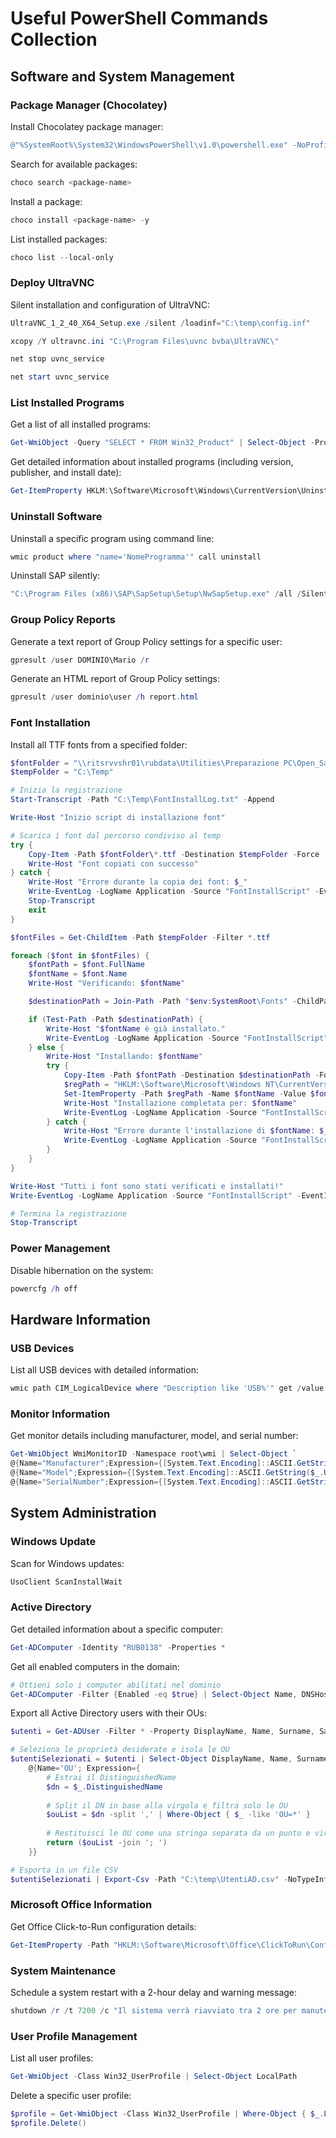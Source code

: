 # Useful PowerShell Commands Collection

## Software and System Management

### Package Manager (Chocolatey)
Install Chocolatey package manager:
```powershell
@"%SystemRoot%\System32\WindowsPowerShell\v1.0\powershell.exe" -NoProfile -InputFormat None -ExecutionPolicy Bypass -Command "iex ((New-Object System.Net.WebClient).DownloadString('https://chocolatey.org/install.ps1'))" && SET "PATH=%PATH%;%ALLUSERSPROFILE%\chocolatey\bin"
```

Search for available packages:
```powershell
choco search <package-name>
```

Install a package:
```powershell
choco install <package-name> -y
```

List installed packages:
```powershell
choco list --local-only
```

### Deploy UltraVNC
Silent installation and configuration of UltraVNC:
```powershell
UltraVNC_1_2_40_X64_Setup.exe /silent /loadinf="C:\temp\config.inf"
```
```powershell
xcopy /Y ultravnc.ini "C:\Program Files\uvnc bvba\UltraVNC\"
```
```powershell
net stop uvnc_service
```
```powershell
net start uvnc_service
```

### List Installed Programs
Get a list of all installed programs:
```powershell
Get-WmiObject -Query "SELECT * FROM Win32_Product" | Select-Object -Property Name
```

Get detailed information about installed programs (including version, publisher, and install date):
```powershell
Get-ItemProperty HKLM:\Software\Microsoft\Windows\CurrentVersion\Uninstall\* | Select-Object DisplayName, DisplayVersion, Publisher, InstallDate
```

### Uninstall Software
Uninstall a specific program using command line:
```powershell
wmic product where "name='NomeProgramma'" call uninstall
```

Uninstall SAP silently:
```powershell
"C:\Program Files (x86)\SAP\SapSetup\Setup\NwSapSetup.exe" /all /Silent /uninstall
```

### Group Policy Reports
Generate a text report of Group Policy settings for a specific user:
```powershell
gpresult /user DOMINIO\Mario /r
```

Generate an HTML report of Group Policy settings:
```powershell
gpresult /user dominio\user /h report.html
```

### Font Installation
Install all TTF fonts from a specified folder:
```powershell
$fontFolder = "\\ritsrvvshr01\rubdata\Utilities\Preparazione PC\Open_Sans\static"  # Percorso condiviso
$tempFolder = "C:\Temp"

# Inizia la registrazione
Start-Transcript -Path "C:\Temp\FontInstallLog.txt" -Append

Write-Host "Inizio script di installazione font"

# Scarica i font dal percorso condiviso al temp
try {
    Copy-Item -Path $fontFolder\*.ttf -Destination $tempFolder -Force
    Write-Host "Font copiati con successo"
} catch {
    Write-Host "Errore durante la copia dei font: $_"
    Write-EventLog -LogName Application -Source "FontInstallScript" -EventID 1000 -EntryType Error -Message "Errore durante la copia dei font: $_"
    Stop-Transcript
    exit
}

$fontFiles = Get-ChildItem -Path $tempFolder -Filter *.ttf

foreach ($font in $fontFiles) {
    $fontPath = $font.FullName
    $fontName = $font.Name
    Write-Host "Verificando: $fontName"

    $destinationPath = Join-Path -Path "$env:SystemRoot\Fonts" -ChildPath $fontName

    if (Test-Path -Path $destinationPath) {
        Write-Host "$fontName è già installato."
        Write-EventLog -LogName Application -Source "FontInstallScript" -EventID 1001 -EntryType Information -Message "$fontName è già installato."
    } else {
        Write-Host "Installando: $fontName"
        try {
            Copy-Item -Path $fontPath -Destination $destinationPath -Force
            $regPath = "HKLM:\Software\Microsoft\Windows NT\CurrentVersion\Fonts"
            Set-ItemProperty -Path $regPath -Name $fontName -Value $fontName
            Write-Host "Installazione completata per: $fontName"
            Write-EventLog -LogName Application -Source "FontInstallScript" -EventID 1002 -EntryType Information -Message "Installazione completata per: $fontName"
        } catch {
            Write-Host "Errore durante l'installazione di $fontName: $_"
            Write-EventLog -LogName Application -Source "FontInstallScript" -EventID 1000 -EntryType Error -Message "Errore durante l'installazione di $fontName: $_"
        }
    }
}

Write-Host "Tutti i font sono stati verificati e installati!"
Write-EventLog -LogName Application -Source "FontInstallScript" -EventID 1003 -EntryType Information -Message "Tutti i font sono stati verificati e installati!"

# Termina la registrazione
Stop-Transcript

```

### Power Management
Disable hibernation on the system:
```powershell
powercfg /h off
```

## Hardware Information

### USB Devices
List all USB devices with detailed information:
```powershell
wmic path CIM_LogicalDevice where "Description like 'USB%'" get /value
```

### Monitor Information
Get monitor details including manufacturer, model, and serial number:
```powershell
Get-WmiObject WmiMonitorID -Namespace root\wmi | Select-Object `
@{Name="Manufacturer";Expression={[System.Text.Encoding]::ASCII.GetString($_.ManufacturerName)}}, `
@{Name="Model";Expression={[System.Text.Encoding]::ASCII.GetString($_.UserFriendlyName)}}, `
@{Name="SerialNumber";Expression={[System.Text.Encoding]::ASCII.GetString($_.SerialNumberID)}}
```

## System Administration

### Windows Update
Scan for Windows updates:
```powershell
UsoClient ScanInstallWait
```

### Active Directory
Get detailed information about a specific computer:
```powershell
Get-ADComputer -Identity "RUB0138" -Properties *
```

Get all enabled computers in the domain:
```powershell
# Ottieni solo i computer abilitati nel dominio
Get-ADComputer -Filter {Enabled -eq $true} | Select-Object Name, DNSHostName, OperatingSystem
```

Export all Active Directory users with their OUs:
```powershell
$utenti = Get-ADUser -Filter * -Property DisplayName, Name, Surname, SamAccountName, EmailAddress, DistinguishedName

# Seleziona le proprietà desiderate e isola le OU
$utentiSelezionati = $utenti | Select-Object DisplayName, Name, Surname, SamAccountName, EmailAddress,
    @{Name='OU'; Expression={ 
        # Estrai il DistinguishedName
        $dn = $_.DistinguishedName
        
        # Split il DN in base alla virgola e filtra solo le OU
        $ouList = $dn -split ',' | Where-Object { $_ -like 'OU=*' }
        
        # Restituisci le OU come una stringa separata da un punto e virgola
        return ($ouList -join '; ')
    }}

# Esporta in un file CSV
$utentiSelezionati | Export-Csv -Path "C:\temp\UtentiAD.csv" -NoTypeInformation -Encoding UTF8
```

### Microsoft Office Information
Get Office Click-to-Run configuration details:
```powershell
Get-ItemProperty -Path "HKLM:\Software\Microsoft\Office\ClickToRun\Configuration" | Select-Object -Property ProductReleaseIds, ProductVersion
```

### System Maintenance
Schedule a system restart with a 2-hour delay and warning message:
```powershell
shutdown /r /t 7200 /c "Il sistema verrà riavviato tra 2 ore per manutenzione. Si prega di salvare il lavoro in corso."
```

### User Profile Management
List all user profiles:
```powershell
Get-WmiObject -Class Win32_UserProfile | Select-Object LocalPath
```

Delete a specific user profile:
```powershell
$profile = Get-WmiObject -Class Win32_UserProfile | Where-Object { $_.LocalPath -eq "C:\Users\utente" }
$profile.Delete()
```

